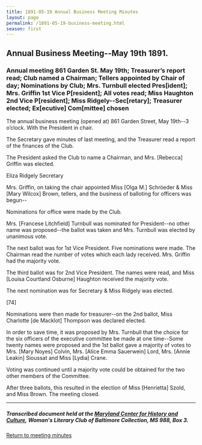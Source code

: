 ```yaml
---
title: 1891-05-19 Annual Business Meeting Minutes
layout: page
permalink: /1891-05-19-business-meeting.html
season: first
---
```


<style>
    #maincontent{
        font-size:1.4em;
    }
</style>

## Annual Business Meeting--May 19th 1891.

### Annual meeting 861 Garden St. May 19th; Treasurer’s report read; Club named a Chairman; Tellers appointed by Chair of day; Nominations by Club; Mrs. Turnbull elected Pres[ident]; Mrs. Griffin 1st Vice P[resident]; All votes read; Miss Haughton 2nd Vice P[resident]; Miss Ridgely--Sec[retary]; Treasurer elected; Ex[ecutive] Com[mittee] chosen

The annual business meeting (opened at) 861 Garden Street, May 19th--3 o’clock. With the President in chair.

The Secretary gave minutes of last meeting, and the Treasurer read a report of the finances of the Club.

The President asked the Club to name a Chairman, and Mrs. [Rebecca] Griffin was elected.

Eliza Ridgely
Secretary

Mrs. Griffin, on taking the chair appointed Miss [Olga M.] Schröeder & Miss [Mary Wilcox] Brown, tellers, and the business of balloting for officers was begun--

Nominations for office were made by the Club.

Mrs. [Francese Litchfield] Turnbull was nominated for President--no other name was proposed--the ballot was taken and Mrs. Turnbull was elected by unanimous vote.

The next ballot was for 1st Vice President. Five nominations were made. The Chairman read the number of votes which each lady received. Mrs. Griffin had the majority vote.

The third ballot was for 2nd Vice President. The names were read, and Miss [Louisa Courtland Osburne] Haughton received the majority vote.

The next nomination was for Secretary & Miss Ridgely was elected.

[74]

Nominations were then made for treasurer--on the 2nd ballot, Miss Charlotte [de Macklot] Thompson was declared elected.

In order to save time, it was proposed by Mrs. Turnbull that the choice for the six officers of the executive committee be made at one time--Some twenty names were proposed and the 1st ballot gave a majority of votes to Mrs. [Mary Noyes] Colvin, Mrs. [Alice Emma Sauerwein] Lord, Mrs. [Annie Leakin] Sioussat and Miss [Lydia] Crane.

Voting was continued until a majority vote could be obtained for the two other members of the Committee.

After three ballots, this resulted in the election of Miss [Henrietta] Szold, and Miss Brown. The meeting closed.

<hr>

##### Transcribed document held at the [Maryland Center for History and Culture](http://mdhs.org/), Woman's Literary Club of Baltimore Collection, MS 988, Box 3. 

[Return to meeting minutes](https://wlcb.github.io/archive/search/index.html?q=%2Bseason%3Afirst)